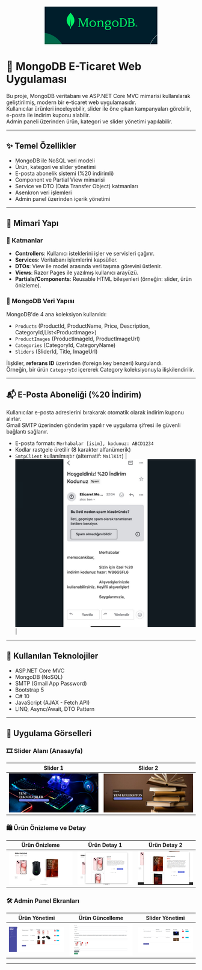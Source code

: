 <p align="center">
  <img src="mongoimages/10.png" alt="MongoDB Logo" width="300" height="100" />
</p>

# 🛒 MongoDB E-Ticaret Web Uygulaması

Bu proje, MongoDB veritabanı ve ASP.NET Core MVC mimarisi kullanılarak geliştirilmiş, modern bir e-ticaret web uygulamasıdır.  
Kullanıcılar ürünleri inceleyebilir, slider ile öne çıkan kampanyaları görebilir, e-posta ile indirim kuponu alabilir.  
Admin paneli üzerinden ürün, kategori ve slider yönetimi yapılabilir.

---

## ✨ Temel Özellikler

- MongoDB ile NoSQL veri modeli
- Ürün, kategori ve slider yönetimi
- E-posta abonelik sistemi (%20 indirimli)
- Component ve Partial View mimarisi
- Service ve DTO (Data Transfer Object) katmanları
- Asenkron veri işlemleri
- Admin panel üzerinden içerik yönetimi

---

## 🧩 Mimari Yapı

### 🔹 Katmanlar

- **Controllers**: Kullanıcı isteklerini işler ve servisleri çağırır.
- **Services**: Veritabanı işlemlerini kapsüller.
- **DTOs**: View ile model arasında veri taşıma görevini üstlenir.
- **Views**: Razor Pages ile yazılmış kullanıcı arayüzü.
- **Partials/Components**: Reusable HTML bileşenleri (örneğin: slider, ürün önizleme).

### 🔹 MongoDB Veri Yapısı

MongoDB'de 4 ana koleksiyon kullanıldı:

- `Products` (ProductId, ProductName, Price, Description, CategoryId,List\<ProductImage\>)
- `ProductImages` (ProductImageId, ProductImageUrl)
- `Categories` (CategoryId, CategoryName)
- `Sliders` (SliderId, Title, ImageUrl)

İlişkiler, **referans ID** üzerinden (foreign key benzeri) kurgulandı.  
Örneğin, bir ürün `CategoryId` içererek Category koleksiyonuyla ilişkilendirilir.

---

## 📬 E-Posta Aboneliği (%20 İndirim)

Kullanıcılar e-posta adreslerini bırakarak otomatik olarak indirim kuponu alırlar.  
Gmail SMTP üzerinden gönderim yapılır ve uygulama şifresi ile güvenli bağlantı sağlanır.

- E-posta formatı: `Merhabalar [isim], kodunuz: ABCD1234`
- Kodlar rastgele üretilir (8 karakter alfanümerik)
- `SmtpClient` kullanılmıştır (alternatif: `MailKit`)
| ![Email](mongoimages/11.png) |
---

## 🧪 Kullanılan Teknolojiler

- ASP.NET Core MVC
- MongoDB (NoSQL)
- SMTP (Gmail App Password)
- Bootstrap 5
- C# 10
- JavaScript (AJAX - Fetch API)
- LINQ, Async/Await, DTO Pattern

---

## 📸 Uygulama Görselleri

### 🎞️ Slider Alanı (Anasayfa)

| Slider 1 | Slider 2 |
|:--------:|:--------:|
| ![Slider1](mongoimages/1.png) | ![Slider2](mongoimages/2.png) |

### 🛍️ Ürün Önizleme ve Detay

| Ürün Önizleme | Ürün Detay 1 | Ürün Detay 2|
|:---------------:|:---------------:|:-----------:|
| ![Ürün1](mongoimages/3.png) | ![Ürün2](mongoimages/4.png) | ![Detay](mongoimages/5.png) |

### 🛠️ Admin Panel Ekranları

| Ürün Yönetimi | Ürün Güncelleme | Slider Yönetimi |
|:---------------:|:------------:|:--------------------:|
| ![AdminSlider](mongoimages/6.png) | ![AdminÜrün](mongoimages/7.png) | ![AdminKategori](mongoimages/8.png) |

---


